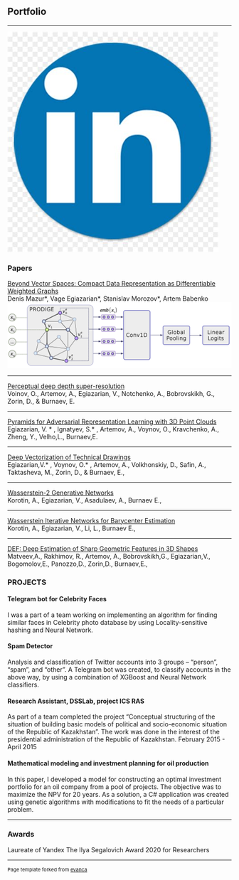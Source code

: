 ## Portfolio

---
[![linkedin](images/linkedin.jpg)](https://www.linkedin.com/mwlite/in/vage-egiazarian-47b18a138)
### Papers

[Beyond Vector Spaces: Compact Data Representation as Differentiable Weighted Graphs](https://papers.nips.cc/paper/8914-beyond-vector-spaces-compact-data-representation-as-differentiable-weighted-graphs)  
Denis Mazur*, Vage Egiazarian*, Stanislav Morozov*, Artem Babenko  
<img src="images/graph_emb_classification.png?raw=true"/>  

---

[Perceptual deep depth super-resolution](http://adase.group/3ddl/projects/perceptual-depth-sr/)  
Voinov, O., Artemov, A., Egiazarian, V., Notchenko, A., Bobrovskikh, G., Zorin, D., & Burnaev, E.  

---
[Pyramids for Adversarial Representation Learning with 3D Point Clouds](http://adase.group/3ddl/projects/3d-laplatgan/)  
Egiazarian, V. * , Ignatyev, S.* , Artemov, A., Voynov, O., Kravchenko, A., Zheng, Y., Velho,L., Burnaev,E.  

---

[Deep Vectorization of Technical Drawings](http://adase.group/3ddl/projects/vectorization/)  
Egiazarian,V.* , Voynov, O.* , Artemov, A., Volkhonskiy, D., Safin, A., Taktasheva, M., Zorin, D., & Burnaev, E.,

---

[Wasserstein-2 Generative Networks](http://adase.group/projects/w2gn/)    
 Korotin, A., Egiazarian, V., Asadulaev, A., Burnaev E.,  

---

[Wasserstein Iterative Networks for Barycenter Estimation](https://arxiv.org/abs/2201.12245)  
Korotin, A., Egiazarian, V., Li, L., Burnaev E.,

---  

[DEF: Deep Estimation of Sharp Geometric Features in 3D Shapes](https://arxiv.org/abs/2011.15081)  
Matveev,A., Rakhimov, R., Artemov, A., Bobrovskikh,G., Egiazarian,V., Bogomolov,E., Panozzo,D., Zorin,D., Burnaev,E., 

### PROJECTS
#### Telegram bot for Celebrity Faces   
I was a part of a team working on implementing an algorithm for finding similar faces in Celebrity photo database by using Locality-sensitive hashing and Neural Network.
#### Spam Detector  
Analysis and classification of Twitter accounts into 3 groups – “person”, “spam”, and “other”. A Telegram bot was created, to classify accounts in the above way, by using a combination of XGBoost and Neural Network classifiers.
#### Research Assistant, DSSLab, project ICS RAS  
As part of a team completed the project “Conceptual structuring of the situation of building basic models of political and socio-economic situation of the Republic of Kazakhstan”. The work was done in the interest of the presidential administration of the Republic of Kazakhstan. February 2015 - April 2015
#### Mathematical modeling and investment planning for oil production
 In this paper, I developed a model for constructing an optimal investment portfolio for an oil company from a pool of projects. The objective was to maximize the NPV for 20 years. As a solution, a C# application was created using genetic algorithms with modifications to fit the needs of a particular problem.

---
### Awards
Laureate of  Yandex The Ilya Segalovich Award  2020 for Researchers


---
<p style="font-size:11px">Page template forked from <a href="https://github.com/evanca/quick-portfolio">evanca</a></p>
<!-- Remove above link if you don't want to attibute -->
